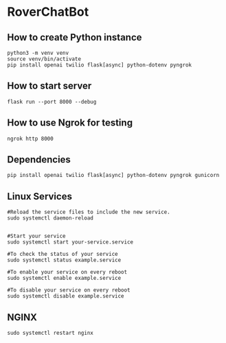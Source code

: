 # RoverChatBot

## How to create Python instance

```
python3 -m venv venv
source venv/bin/activate
pip install openai twilio flask[async] python-dotenv pyngrok
```

## How to start server

```
flask run --port 8000 --debug
```

## How to use Ngrok for testing

```
ngrok http 8000
```

## Dependencies

```
pip install openai twilio flask[async] python-dotenv pyngrok gunicorn
```

## Linux Services

```
#Reload the service files to include the new service.
sudo systemctl daemon-reload


#Start your service
sudo systemctl start your-service.service

#To check the status of your service
sudo systemctl status example.service

#To enable your service on every reboot
sudo systemctl enable example.service

#To disable your service on every reboot
sudo systemctl disable example.service
```

## NGINX

```
sudo systemctl restart nginx
```
